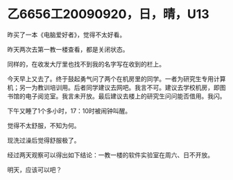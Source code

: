 # 乙6656工20090920，日，晴，U13

昨买了一本《电脑爱好者》，觉得不太好看。

昨天两次去第一教一楼查看，都是关闭状态。

同样的，在收发大厅里也找不到我的名字写在收到的栏上。

今天早上又去了。终于鼓起勇气问了两个在机房里的同学。一者为研究生专用计算机；另一为教训培训用。后者同学建议去网吧。我言不可。建议去学校机房，即图书馆的电子阅览室。我言未开放。最后建议去楼上的研究生问问能否借用。我闪。

下午又睡了1个多小时，17：10时被闹钟叫醒。

觉得不太舒服，不知为何。

现洗过澡后觉得舒服极了。

经过两天观察可以得出如下结论：一教一楼的软件实验室在周六、日不开放。

明天，应该可以吧？

